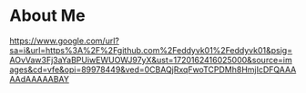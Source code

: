 # About Me
https://www.google.com/url?sa=i&url=https%3A%2F%2Fgithub.com%2Feddyvk01%2Feddyvk01&psig=AOvVaw3Fj3aYaBPUiwEWUOWJ97yX&ust=1720162416025000&source=images&cd=vfe&opi=89978449&ved=0CBAQjRxqFwoTCPDMh8HmjIcDFQAAAAAdAAAAABAY
